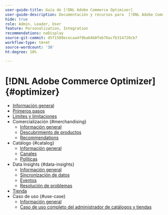 ```yaml
---
user-guide-title: Guía de [!DNL Adobe Commerce Optimizer]
user-guide-description: Documentación y recursos para  [!DNL Adobe Commerce Optimizer].
hide: true
role: Admin, Leader, User
feature: Personalization, Integration
recommendations: noDisplay
source-git-commit: d5f1589ececaa4f9ba64b0feb76acfb314720cb7
workflow-type: tm+mt
source-wordcount: '38'
ht-degree: 18%

---
```


# [!DNL Adobe Commerce Optimizer] {#optimizer}

- [Información general](overview.md)
- [Primeros pasos](get-started.md)
- [Límites y limitaciones](boundaries-limits.md)
- Comercialización {#merchandising}
   - [Información general](./merchandising/overview.md)
   - [Descubrimiento de productos](./merchandising/product-discovery.md)
   - [Recommendations](./merchandising/recommendations.md)
- Catálogo {#catalog}
   - [Información general](./catalog/overview.md)
   - [Canales](./catalog/channels.md)
   - [Políticas](./catalog/policies.md)
- Data Insights {#data-insights}
   - [Información general](./data-insights/overview.md)
   - [Sincronización de datos](./data-insights/data-sync.md)
   - [Eventos](./data-insights/eventing.md)
   - [Resolución de problemas](./data-insights/troubleshooting.md)
- [Tienda](storefront.md)
- Caso de uso {#use-case}
   - [Información general](./use-case/overview.md)
   - [Caso de uso completo del administrador de catálogos y tiendas](./use-case/admin-use-case.md)

